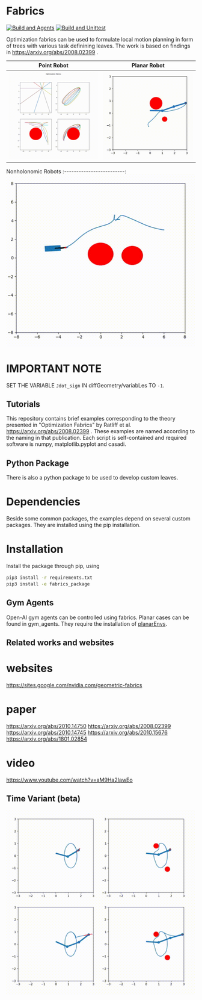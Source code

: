 # Fabrics

[![Build and Agents](https://github.com/maxspahn/fabrics/actions/workflows/agents.yml/badge.svg)](https://github.com/maxspahn/fabrics/actions/workflows/agents.yml)
[![Build and Unittest](https://github.com/maxspahn/fabrics/actions/workflows/build.yml/badge.svg)](https://github.com/maxspahn/fabrics/actions/workflows/build.yml)

Optimization fabrics can be used to formulate local motion planning in form of trees with various task definining leaves.
The work is based on findings in https://arxiv.org/abs/2008.02399 .

Point Robot             |  Planar Robot
:-------------------------:|:-------------------------:
![Optimization Fabrics for point robots](./assets/demo.gif) | ![Optimization Fabrics for point robots](./assets/three_arm.gif) 

Nonholonomic Robots
:-------------------------:
![Optimization Fabrics for nonholonomic robots](./assets/non_holonomic.gif)

# IMPORTANT NOTE

SET THE VARIABLE `Jdot_sign` IN diffGeometry/variabLes TO `-1`.


## Tutorials

This repository contains brief examples corresponding to the theory presented in "Optimization Fabrics" by Ratliff et al.
https://arxiv.org/abs/2008.02399 .
These examples are named according to the naming in that publication. Each script is self-contained and required software is 
numpy, matplotlib.pyplot and casadi.

## Python Package

There is also a python package to be used to develop custom leaves.
# Dependencies
Beside some common packages, the examples depend on several custom packages.
They are installed using the pip installation.

# Installation

Install the package through pip, using 
```bash
pip3 install -r requirements.txt
pip3 install -e fabrics_package
```

## Gym Agents

Open-AI gym agents can be controlled using fabrics. Planar cases can be found in
gym_agents. They require the installation of 
[planarEnvs](https://gitlab.tudelft.nl/mspahn/planarenvs).

## Related works and websites
# websites
https://sites.google.com/nvidia.com/geometric-fabrics
# paper
https://arxiv.org/abs/2010.14750
https://arxiv.org/abs/2008.02399
https://arxiv.org/abs/2010.14745
https://arxiv.org/abs/2010.15676
https://arxiv.org/abs/1801.02854
# video
https://www.youtube.com/watch?v=aM9Ha2IawEo



## Time Variant (beta)

![Optimization Fabrics for time-variant potentials](./assets/timeVariant.gif) 
